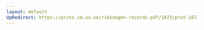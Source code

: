 ```yaml
---
layout: default
UpRedirect: https://pruto.im.uu.se/riksdagen-records-pdf/1873/prot-1873--ak--121/prot-1873--ak--121_001.pdf
---
```

